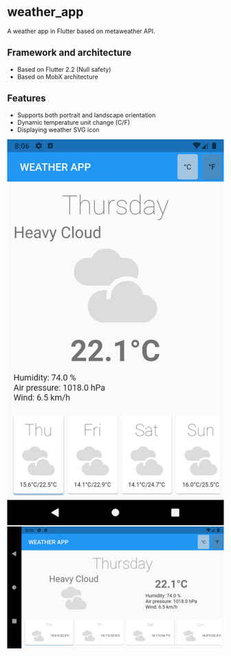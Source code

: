 # weather_app
A weather app in Flutter based on metaweather API.
## Framework and architecture
- Based on Flutter 2.2 (Null safety)
- Based on MobX architecture
## Features
- Supports both portrait and landscape orientation
- Dynamic temperature unit change (C/F)
- Displaying weather SVG icon

![Portrait screen](screenshots/Screenshot_1628798789.png "Portrait screen")
![Landscape screen](screenshots/Screenshot_1628798784.png "Landscape screen")



